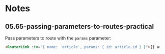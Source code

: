 # Notes

## 05.65-passing-parameters-to-routes-practical

Pass parameters to route with the `params` parameter:

```html
<RouterLink :to="{ name: 'article', params: { id: article.id } }">{{ article.title }}</RouterLink>
```

